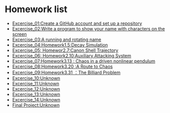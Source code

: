 # Homework list
- [Excercise_01:Create a GitHub account and set up a repository]()
- [Excercise_02:Write a program to show your name with characters on the screen](https://github.com/KreutzerSonata/compuational_physics_N2014301060059/blob/master/homework2.py)
- [Excercise_03:A running and rotating name](https://github.com/KreutzerSonata/compuational_physics_N2014301060059/blob/master/EXERCISE_03.md)
- [Excercise_04:Homework1.5:Decay Simulation](https://github.com/KreutzerSonata/compuational_physics_N2014301060059/blob/master/EXCERCISE_04.md)
- [Excercise_05: Homewor2.7:Canon Shell Trajectory](https://github.com/KreutzerSonata/compuational_physics_N2014301060059/blob/master/EXCERCISE_05.md)
- [Excercise_06: Homework2.10:Auxiliary Attacking System](https://github.com/KreutzerSonata/compuational_physics_N2014301060059/blob/master/EXCERCISE_06.md)
- [Excercise_07:Homework3.13 : Chaos in a driven nonlinear pendulum](https://github.com/KreutzerSonata/compuational_physics_N2014301060059/blob/master/EXCERSICE_07.md)
- [Excercise_08:Homework3.20 :A Route to Chaos](https://github.com/KreutzerSonata/compuational_physics_N2014301060059/blob/master/EXCERCISE_08.md)
- [Excercise_09:Homework3.31 ：The Billiard Problem](https://github.com/KreutzerSonata/compuational_physics_N2014301060059/blob/master/homework/EXCERCISE_09.md)
- [Excercise_10:Unknown]()
- [Excercise_11:Unknown]()
- [Excercise_12:Unknown]()
- [Excercise_13:Unknown]()
- [Excercise_14:Unknown]()
- [Final Project:Unknown]()
